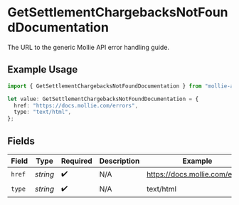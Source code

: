 # GetSettlementChargebacksNotFoundDocumentation

The URL to the generic Mollie API error handling guide.

## Example Usage

```typescript
import { GetSettlementChargebacksNotFoundDocumentation } from "mollie-api-typescript/models/operations";

let value: GetSettlementChargebacksNotFoundDocumentation = {
  href: "https://docs.mollie.com/errors",
  type: "text/html",
};
```

## Fields

| Field                          | Type                           | Required                       | Description                    | Example                        |
| ------------------------------ | ------------------------------ | ------------------------------ | ------------------------------ | ------------------------------ |
| `href`                         | *string*                       | :heavy_check_mark:             | N/A                            | https://docs.mollie.com/errors |
| `type`                         | *string*                       | :heavy_check_mark:             | N/A                            | text/html                      |